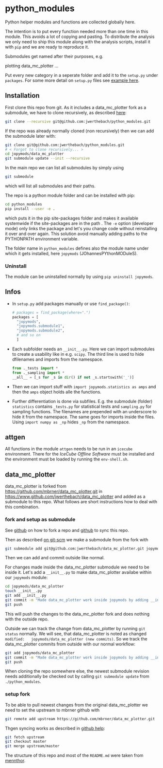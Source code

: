 # python_modules

Python helper modules and functions are collected globally here.

The intention is to put every function needed more than one time in this module. This avoids a lot of copying and pasting.
To distribute the analysis we only need to ship this module along with the analysis scripts, install it with `pip` and we are ready to reproduce it.

Submodules get named after their purposes, e.g.

  plotting
  data_mc_plotter
  ...

Put every new category in a seperate folder and add it to the `setup.py` under `packages`.
For some more detail on `setup.py` files see [example here](https://github.com/pypa/sampleproject/blob/master/setup.py).



## Installation

First clone this repo from git.
As it includes a data_mc_plotter fork as a submodule, we have to clone recursively, as described [here](http://stackoverflow.com/questions/3796927/how-to-git-clone-including-submodules):

```bash
git clone --recursive git@github.com:jwerthebach/python_modules.git
```

If the repo was already normally cloned (non recursively) then we can add the submodule later with:

```bash
git clone git@github.com:jwerthebach/python_modules.git
# < Forgot to clone recursively... >
cd jopymods/data_mc_plotter
git submodule update --init --recursive
```

In the main repo we can list all submodules by simply using

```bash
git submodule
```

which will list all submodules and their paths.

The repo is a python module folder and can be installed with pip:

```bash
cd python_modules
pip install --user -e .
```

which puts it in the pip site-packages folder and makes it available systemwide if the site-packages are in the path
.
The `-e` option (developer mode) only links the package and let's you change code without reinstalling it over and over again.
This solution avoid manually adding paths to the PYTHONPATH environment variable.

The folder name in `python_modules` defines also the module name under which it gets installed, here `jopymods` (JOhannesPYthonMODuleS).

### Uninstall

The module can be uninstalled normally by using `pip uninstall jopymods`.


## Infos

- In `setup.py` add packages manually or use `find_package()`:

  ```python
  # packages = find_package(where=".")
  packages = [
  	"jopymods",
  	"jopymods.submodule1",
  	"jopymods.submodule2",
  	# and so on
  	]
  ```
- Each subfolder needs an `__init__.py`. Here we can import submodules to create a usability like in e.g. `scipy`. The third line is used to hide dfilenames and imports from the namespace.

  ```python
  from ._tests import *
  from ._sampling import *
  __all__ = [_s for _s in dir() if not _s.startswith('_')]
  ```
- Then we can import stuff with `import jopymods.statistics as amps` and then the `amps` object holds alle the functions.
- Further differentiation is done via subfiles. E.g. the submodule (folder) `statistics` contains `_tests.py` for statistical tests and `sampling.py` for sampling functions. The filenames are prepended with an underscore to hide it from the namespace. The same goes for imports inside the files. Using `import numpy as _np` hides `_np` from the namespace.

## attgen

All functions in the module `attgen` needs to be run in an `icecube` environment. There for the *IceCube Offline Software* must be installed and the environment must be loaded by running the `env-shell.sh`.

## data_mc_plotter

data_mc_plotter is forked from https://github.com/mbrner/data_mc_plotter.git in https://www.github.com/jwerthebach/data_mc_plotter and added as a submodule to this repo.
What follows are short instructions how to deal with this combination.

### fork and setup as submodule

See [github](https://help.github.com/articles/fork-a-repo/) on how to fork a repo and [github](https://help.github.com/articles/syncing-a-fork/) to sync this repo.

Then as described [on git-scm](https://git-scm.com/book/de/v1/Git-Tools-Submodule) we make a submodule from the fork with 

```bash 
git submodule add git@github.com:jwerthebach/data_mc_plotter.git jopymods/data_mc_plotter
```

Then we can add and commit outside like normal.

For changes made inside the data_mc_plotter submodule we need to be inside it.
Let's add a `__init__.py` to make data_mc_plotter availabe within our `jopymods` module:

```bash
cd jopymods/data_mc_plotter
touch __init__.py
git add __init__.py
git commit -m "Made data_mc_plotter work inside jopymods by adding __init__.py"
git push
```

This will push the changes to the data_mc_plotter fork and does nothing with the outside repo.

Outside we can track the change from data_mc_plotter by running `git status` normally.
We will see, that data_mc_plotter is noted as changed `modified:   jopymods/data_mc_plotter (new commits)`.
So we track the data_mc_plotter commits from outside with our normal workflow:

```bash
git add jopymods/data_mc_plotter
git commit -m "Made data_mc_plotter work inside jopymods by adding __init__.py"
git push
```

When cloning the repo somewhere else, the newest submodule revision needs additionally be checked out by calling `git submodule update` from `./python_modules`.

### setup fork

To be able to pull newest changes from the original data_mc_plotter we need to set the upstream to mbrner github with 

```bash
git remote add upstream https://github.com/mbrner/data_mc_plotter.git
```

Thgen syncing works as described in [github help](https://help.github.com/articles/syncing-a-fork):

```bash
git fetch upstream
git checkout master
git merge upstream/master
```

The structure of this repo and most of the `README.md` were taken from [mennthor](https://github.com/mennthor/python_modules).